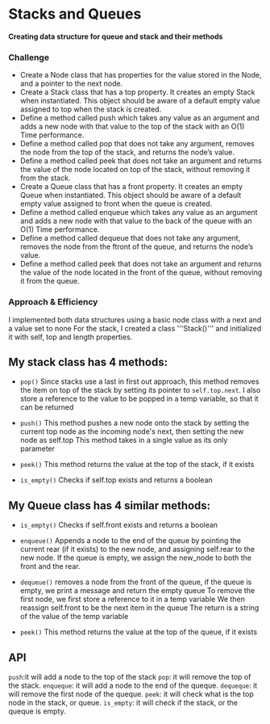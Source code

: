 # Stacks and Queues
**Creating data structure for queue and stack and their methods**

### Challenge
* Create a Node class that has properties for the value stored in the Node, and a pointer to the next node.  
* Create a Stack class that has a top property. It creates an empty Stack when instantiated. This object should be aware of a default empty value assigned to top when the stack is created.  
* Define a method called push which takes any value as an argument and adds a new node with that value to the top of the stack with an O(1) Time performance.  
* Define a method called pop that does not take any argument, removes the node from the top of the stack, and returns the node’s value.  
* Define a method called peek that does not take an argument and returns the value of the node located on top of the stack, without removing it from the stack.  
* Create a Queue class that has a front property. It creates an empty Queue when instantiated. This object should be aware of a default empty value assigned to front when the queue is created.  
* Define a method called enqueue which takes any value as an argument and adds a new node with that value to the back of the queue with an O(1) Time performance.  
* Define a method called dequeue that does not take any argument, removes the node from the ftront of the queue, and returns the node’s value.  
* Define a method called peek that does not take an argument and returns the value of the node located in the front of the queue, without removing it from the queue.  

### Approach & Efficiency
I implemented both data structures using a basic node class with a next and a value set to none
For the stack, I created a class '''Stack()''' and initialized it with self, top and length properties. 
  ## My stack class has 4 methods:
  * ```pop()```
  Since stacks use a last in first out approach, this method removes the item on top of the stack by setting its pointer to ```self.top.next```. I also store a reference to the value to be popped in a temp variable, so that it can be returned
  * ```push()```
  This method pushes a new node onto the stack by setting the current top node as the incoming node's next,
  then setting the new node as self.top
  This method takes in a single value as its only parameter
  * ```peek()```
  This method returns the value at the top of the stack, if it exists

  * ```is_empty()```
  Checks if self.top exists and returns a boolean

  ## My Queue class has 4 similar methods:
  * ```is_empty()```
  Checks if self.front exists and returns a boolean
  
  * ```enqueue()```
  Appends a node to the end of the queue by pointing the current rear (if it exists) to the new node,
  and assigning self.rear to the new node.
  If the queue is empty, we assign the new_node to both the front and the rear.

  * ```dequeue()```
  removes a node from the front of the queue, if the queue is empty, we print a message and return the empty queue
  To remove the first node, we first store a reference to it in a temp variable 
  We then reassign self.front to be the next item in the queue
  The return is a string of the value of the temp variable

  * ```peek()```
  This method returns the value at the top of the queue, if it exists

## API
`push`:it will add a node to the top of the stack
`pop`: it will remove the top of the stack.
`enqueque`: it will add a node to the end of the queque.
`dequeque`: it will remove the first node of the queque.
`peek`: it will check what is the top node in the stack, or queue.
`is_empty`: it will check if the stack, or the queque is empty.